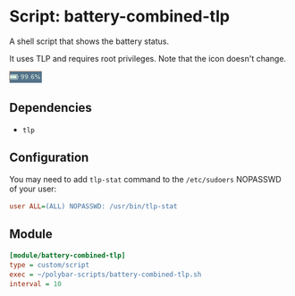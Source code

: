 # Script: battery-combined-tlp

A shell script that shows the battery status.

It uses TLP and requires root privileges. Note that the icon doesn't change.

![battery-combined-tlp](screenshots/1.png)


## Dependencies

* `tlp`


## Configuration

You may need to add `tlp-stat` command to the `/etc/sudoers` NOPASSWD of your user:

```ini
user ALL=(ALL) NOPASSWD: /usr/bin/tlp-stat
```


## Module

```ini
[module/battery-combined-tlp]
type = custom/script
exec = ~/polybar-scripts/battery-combined-tlp.sh
interval = 10
```
